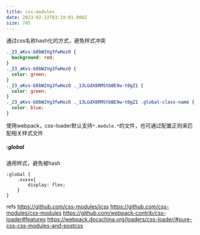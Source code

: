 ```yaml
---
title: css-modules
date: 2023-02-22T03:19:01.000Z
size: 745
---
```

通过css名称hash化的方式，避免样式冲突
```css
._23_aKvs-b8bW2Vg3fwHozO {
  background: red;
}
._23_aKvs-b8bW2Vg3fwHozO {
  color: green;
}
._23_aKvs-b8bW2Vg3fwHozO ._13LGdX8RMStbBE9w-t0gZ1 {
  color: green;
}
._23_aKvs-b8bW2Vg3fwHozO ._13LGdX8RMStbBE9w-t0gZ1 .global-class-name {
  color: blue;
}
```

使用webpack，css-loader默认支持`*.module.*`的文件，也可通过配置正则来匹配相关样式文件

##### :global
通用样式，避免被hash
```
:global {
	.xxxxx{
		display: flex;
	}
}
```

refs
https://github.com/css-modules/icss
https://github.com/css-modules/css-modules
https://github.com/webpack-contrib/css-loader#features
https://webpack.docschina.org/loaders/css-loader/#pure-css-css-modules-and-postcss
